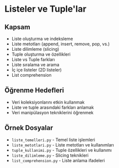 # Listeler ve Tuple'lar

## Kapsam
- Liste oluşturma ve indeksleme
- Liste metotları (append, insert, remove, pop, vs.)
- Liste dilimleme (slicing)
- Tuple oluşturma ve özellikleri
- Liste vs Tuple farkları
- Liste sıralama ve arama
- İç içe listeler (2D listeler)
- List comprehension

## Öğrenme Hedefleri
- Veri koleksiyonlarını etkin kullanmak
- Liste ve tuple arasındaki farkları anlamak
- Veri manipülasyon tekniklerini öğrenmek

## Örnek Dosyalar
- `liste_temelleri.py` - Temel liste işlemleri
- `liste_metotlari.py` - Liste metotları ve kullanımları
- `tuple_kullanimi.py` - Tuple özellikleri ve kullanımı
- `liste_dilimleme.py` - Slicing teknikleri
- `list_comprehension.py` - Liste anlama ifadeleri